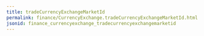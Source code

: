 ```yaml
---
title: tradeCurrencyExchangeMarketId
permalink: finance/CurrencyExchange.tradeCurrencyExchangeMarketId.html
jsonid: finance_currencyexchange_tradecurrencyexchangemarketid
---
```

